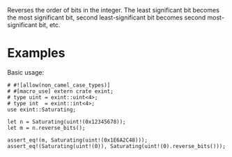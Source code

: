Reverses the order of bits in the integer. The least significant bit becomes the
most significant bit, second least-significant bit becomes second
most-significant bit, etc.

# Examples

Basic usage:

```
# #![allow(non_camel_case_types)]
# #[macro_use] extern crate exint;
# type uint = exint::uint<4>;
# type int  = exint::int<4>;
use exint::Saturating;

let n = Saturating(uint!(0x12345678));
let m = n.reverse_bits();

assert_eq!(m, Saturating(uint!(0x1E6A2C48)));
assert_eq!(Saturating(uint!(0)), Saturating(uint!(0).reverse_bits()));
```
